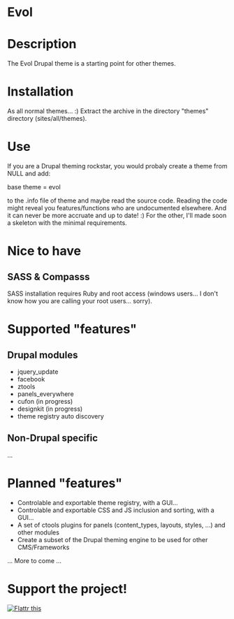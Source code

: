 Evol
====

Description
===========

The Evol Drupal theme is a starting point for other themes.


Installation
============

As all normal themes... :) Extract the archive in the directory "themes" directory (sites/all/themes).

Use
===

If you are a Drupal theming rockstar, you would probaly create a theme from NULL and add:

  base theme = evol
  
to the .info file of theme and maybe read the source code.
Reading the code might reveal you features/functions who are undocumented elsewhere.
And it can never be more accruate and up to date! :)
For the other, I'll made soon a skeleton with the minimal requirements.


Nice to have
============

SASS & Compasss
---------------

SASS installation requires Ruby and root access (windows users... I don't know how you are calling your root users... sorry).



Supported "features"
====================

Drupal modules
--------------

- jquery_update
- facebook
- ztools
- panels_everywhere
- cufon (in progress)
- designkit (in progress)
- theme registry auto discovery

Non-Drupal specific
-------------------

...



Planned "features"
==================

- Controlable and exportable theme registry, with a GUI...
- Controlable and exportable CSS and JS inclusion and sorting, with a GUI...
- A set of ctools plugins for panels (content_types, layouts, styles, ...) and other modules
- Create a subset of the Drupal theming engine to be used for other CMS/Frameworks


... More to come ...

Support the project!
====================

[![Flattr this](http://api.flattr.com/button/button-compact-static-100x17.png)](http://flattr.com/thing/1362/Zeropaper-on-GitHub)